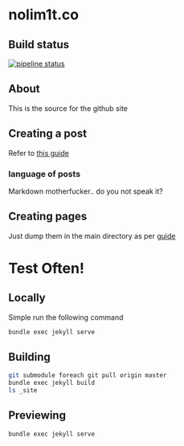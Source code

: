 # nolim1t.co

## Build status

[![pipeline status](https://gitlab.com/nolim1t/nolim1t-co/badges/master/pipeline.svg)](https://gitlab.com/nolim1t/nolim1t-co/commits/master)

## About
This is the source for the github site

## Creating a post
Refer to [this guide](http://jekyllrb.com/docs/posts/)

### language of posts
Markdown motherfucker.. do you not speak it?

## Creating pages
Just dump them in the main directory as per [guide](http://jekyllrb.com/docs/pages/)

# Test Often!
## Locally
Simple run the following command

```bash
bundle exec jekyll serve
```

## Building

```bash
git submodule foreach git pull origin master
bundle exec jekyll build
ls _site
```

## Previewing

```bash
bundle exec jekyll serve
```
